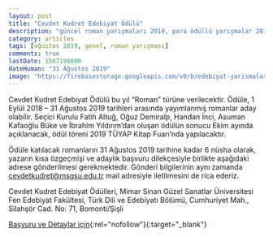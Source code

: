```yaml
---
layout: post
title: "Cevdet Kudret Edebiyat Ödülü"
description: "güncel roman yarışmaları 2019, para ödüllü yarışmalar 2019"
category: articles
tags: [ağustos 2019, genel, roman yarışması]
comments: true
lastDate: 1567198800
dateHuman: "31 Ağustos 2019"
image: "https://firebasestorage.googleapis.com/v0/b/edebiyat-yarismalari.appspot.com/o/cevdet-kudret-edebiyat-odulleri.jpeg?alt=media&token=814acf77-7fee-4a20-9f64-002945237114"
---
```


Cevdet Kudret Edebiyat Ödülü bu yıl  “Roman” türüne verilecektir.  Ödüle, 1 Eylül 2018 – 31 Ağustos 2019 tarihleri arasında yayımlanmış romanlar aday olabilir. Seçici Kurulu Fatih Altuğ, Oğuz Demiralp, Handan İnci, Asuman Kafaoğlu Büke ve İbrahim Yıldırım’dan oluşan ödülün sonucu Ekim ayında açıklanacak, ödül töreni 2019 TÜYAP Kitap Fuarı’nda yapılacaktır. 

Ödüle katılacak romanların 31 Ağustos 2019 tarihine kadar 6 nüsha olarak, yazarın kısa özgeçmişi ve adaylık başvuru dilekçesiyle birlikte aşağıdaki adrese gönderilmesi gerekmektedir.  Gönderi bilgilerinin aynı zamanda cevdetkudret@msgsu.edu.tr mail adresiyle iletilmesini  de rica ederiz.

Cevdet Kudret Edebiyat Ödülleri, 
Mimar Sinan Güzel Sanatlar Üniversitesi 
Fen Edebiyat Fakültesi, 
Türk Dili ve Edebiyatı Bölümü, 
Cumhuriyet Mah., Silahşör Cad. No: 71, Bomonti/Şişli 

[Başvuru ve Detaylar için](http://www.cevdetkudretodulleri.com/2019-cevdet-kudret-edebiyat-odulu/?utm_source=edebiyatyarismalari.com&utm_medium=affiliate&utm_campaign=cpc){:rel="nofollow"}{:target="_blank"}
